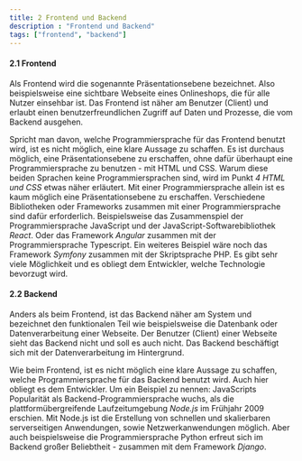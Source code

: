 ```yaml
---
title: 2 Frontend und Backend
description : "Frontend und Backend"
tags: ["frontend", "backend"]
---
```


#### 2.1 Frontend

Als Frontend wird die sogenannte Präsentationsebene bezeichnet. Also beispielsweise eine sichtbare Webseite eines Onlineshops, die für alle Nutzer einsehbar ist. Das Frontend ist näher am Benutzer (Client) und erlaubt einen benutzerfreundlichen Zugriff auf Daten und Prozesse, die vom Backend ausgehen.

Spricht man davon, welche Programmiersprache für das Frontend benutzt wird, ist es nicht möglich, eine klare Aussage zu schaffen. Es ist durchaus möglich, eine Präsentationsebene zu erschaffen, ohne dafür überhaupt eine Programmiersprache zu benutzen - mit HTML und CSS. Warum diese beiden Sprachen keine Programmiersprachen sind, wird im Punkt _4 HTML und CSS_ etwas näher erläutert. Mit einer Programmiersprache allein ist es kaum möglich eine Präsentationsebene zu erschaffen. Verschiedene Bibliotheken oder Frameworks zusammen mit einer Programmiersprache sind dafür erforderlich. Beispielsweise das Zusammenspiel der Programmiersprache JavaScript und der JavaScript-Softwarebibliothek _React_. Oder das Framework _Angular_ zusammen mit der Programmiersprache Typescript. Ein weiteres Beispiel wäre noch das Framework _Symfony_ zusammen mit der Skriptsprache PHP. Es gibt sehr viele Möglichkeit und es obliegt dem Entwickler, welche Technologie bevorzugt wird.

#### 2.2 Backend

Anders als beim Frontend, ist das Backend näher am System und bezeichnet den funktionalen Teil wie beispielsweise die Datenbank oder Datenverarbeitung einer Webseite. Der Benutzer (Client) einer Webseite sieht das Backend nicht und soll es auch nicht. Das Backend beschäftigt sich mit der Datenverarbeitung im Hintergrund.

Wie beim Frontend, ist es nicht möglich eine klare Aussage zu schaffen, welche Programmiersprache für das Backend benutzt wird. Auch hier obliegt es dem Entwickler. Um ein Beispiel zu nennen: JavaScripts Popularität als Backend-Programmiersprache wuchs, als die plattformübergreifende Laufzeitumgebung _Node.js_ im Frühjahr 2009 erschien. Mit Node.js ist die Erstellung von schnellen und skalierbaren serverseitigen Anwendungen, sowie Netzwerkanwendungen möglich. Aber auch beispielsweise die Programmiersprache Python erfreut sich im Backend großer Beliebtheit - zusammen mit dem Framework _Django_.
